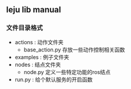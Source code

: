

## leju lib manual

### 文件目录格式
- actions : 动作文件夹
    - base_action.py 存放一些动作控制相关函数
- examples : 例子文件夹
- nodes : 结点文件夹
    - node.py 定义一些特定功能的ros结点
- run.py : 给个默认服务的开启函数


